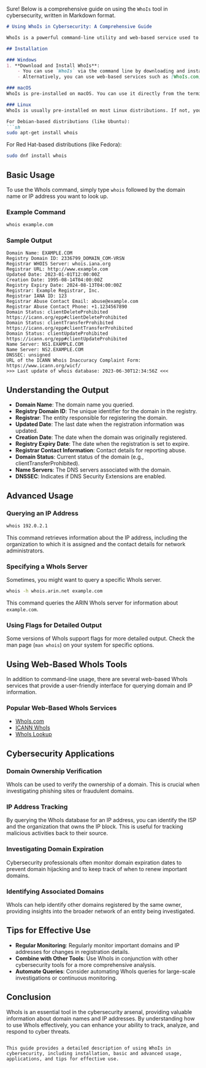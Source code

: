 Sure! Below is a comprehensive guide on using the `WhoIs` tool in cybersecurity, written in Markdown format.

```markdown
# Using WhoIs in Cybersecurity: A Comprehensive Guide

WhoIs is a powerful command-line utility and web-based service used to retrieve information about the registration of domain names and IP addresses. This tool is essential for cybersecurity professionals to gather information about domain ownership, IP address details, and other registration information.

## Installation

### Windows
1. **Download and Install WhoIs**:
    - You can use `WhoIs` via the command line by downloading and installing tools like Sysinternals Suite which includes `WhoIs`.
    - Alternatively, you can use web-based services such as [WhoIs.com](https://www.whois.com/) or [ICANN WhoIs](https://lookup.icann.org/).

### macOS
WhoIs is pre-installed on macOS. You can use it directly from the terminal.

### Linux
WhoIs is usually pre-installed on most Linux distributions. If not, you can install it using your package manager.

For Debian-based distributions (like Ubuntu):
```sh
sudo apt-get install whois
```

For Red Hat-based distributions (like Fedora):
```sh
sudo dnf install whois
```

## Basic Usage

To use the WhoIs command, simply type `whois` followed by the domain name or IP address you want to look up.

### Example Command
```sh
whois example.com
```

### Sample Output
```
Domain Name: EXAMPLE.COM
Registry Domain ID: 2336799_DOMAIN_COM-VRSN
Registrar WHOIS Server: whois.iana.org
Registrar URL: http://www.example.com
Updated Date: 2023-01-01T12:00:00Z
Creation Date: 1995-08-14T04:00:00Z
Registry Expiry Date: 2024-08-13T04:00:00Z
Registrar: Example Registrar, Inc.
Registrar IANA ID: 123
Registrar Abuse Contact Email: abuse@example.com
Registrar Abuse Contact Phone: +1.1234567890
Domain Status: clientDeleteProhibited https://icann.org/epp#clientDeleteProhibited
Domain Status: clientTransferProhibited https://icann.org/epp#clientTransferProhibited
Domain Status: clientUpdateProhibited https://icann.org/epp#clientUpdateProhibited
Name Server: NS1.EXAMPLE.COM
Name Server: NS2.EXAMPLE.COM
DNSSEC: unsigned
URL of the ICANN Whois Inaccuracy Complaint Form: https://www.icann.org/wicf/
>>> Last update of whois database: 2023-06-30T12:34:56Z <<<
```

## Understanding the Output

- **Domain Name**: The domain name you queried.
- **Registry Domain ID**: The unique identifier for the domain in the registry.
- **Registrar**: The entity responsible for registering the domain.
- **Updated Date**: The last date when the registration information was updated.
- **Creation Date**: The date when the domain was originally registered.
- **Registry Expiry Date**: The date when the registration is set to expire.
- **Registrar Contact Information**: Contact details for reporting abuse.
- **Domain Status**: Current status of the domain (e.g., clientTransferProhibited).
- **Name Servers**: The DNS servers associated with the domain.
- **DNSSEC**: Indicates if DNS Security Extensions are enabled.

## Advanced Usage

### Querying an IP Address
```sh
whois 192.0.2.1
```
This command retrieves information about the IP address, including the organization to which it is assigned and the contact details for network administrators.

### Specifying a WhoIs Server
Sometimes, you might want to query a specific WhoIs server.
```sh
whois -h whois.arin.net example.com
```
This command queries the ARIN WhoIs server for information about `example.com`.

### Using Flags for Detailed Output
Some versions of WhoIs support flags for more detailed output. Check the man page (`man whois`) on your system for specific options.

## Using Web-Based WhoIs Tools

In addition to command-line usage, there are several web-based WhoIs services that provide a user-friendly interface for querying domain and IP information.

### Popular Web-Based WhoIs Services
- [WhoIs.com](https://www.whois.com/)
- [ICANN WhoIs](https://lookup.icann.org/)
- [WhoIs Lookup](https://whois.domaintools.com/)

## Cybersecurity Applications

### Domain Ownership Verification
WhoIs can be used to verify the ownership of a domain. This is crucial when investigating phishing sites or fraudulent domains.

### IP Address Tracking
By querying the WhoIs database for an IP address, you can identify the ISP and the organization that owns the IP block. This is useful for tracking malicious activities back to their source.

### Investigating Domain Expiration
Cybersecurity professionals often monitor domain expiration dates to prevent domain hijacking and to keep track of when to renew important domains.

### Identifying Associated Domains
WhoIs can help identify other domains registered by the same owner, providing insights into the broader network of an entity being investigated.

## Tips for Effective Use

- **Regular Monitoring**: Regularly monitor important domains and IP addresses for changes in registration details.
- **Combine with Other Tools**: Use WhoIs in conjunction with other cybersecurity tools for a more comprehensive analysis.
- **Automate Queries**: Consider automating WhoIs queries for large-scale investigations or continuous monitoring.

## Conclusion

WhoIs is an essential tool in the cybersecurity arsenal, providing valuable information about domain names and IP addresses. By understanding how to use WhoIs effectively, you can enhance your ability to track, analyze, and respond to cyber threats.

```

This guide provides a detailed description of using WhoIs in cybersecurity, including installation, basic and advanced usage, applications, and tips for effective use.